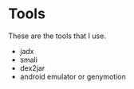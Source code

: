 # Tools

These are the tools that I use.

* jadx
* smali
* dex2jar
* android emulator or genymotion


